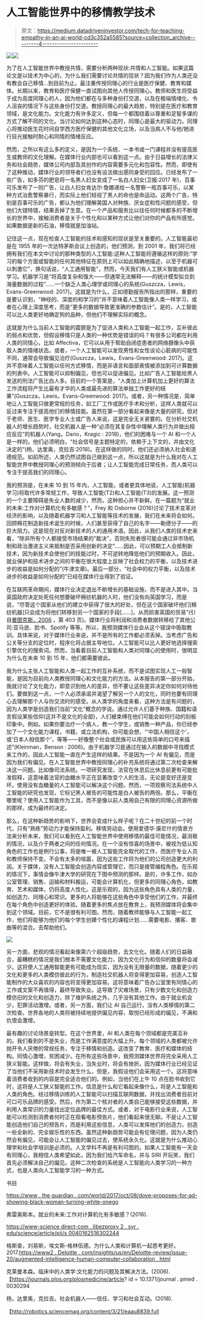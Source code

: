 # 人工智能世界中的移情教学技术

> 原文：<https://medium.datadriveninvestor.com/tech-for-teaching-empathy-in-an-ai-world-cd3c352a5585?source=collection_archive---------4----------------------->

[![](img/95089f7040f07d2bcd98237896b48a77.png)](http://www.track.datadriveninvestor.com/1B9E)![](img/c82f3189ab7042b2ae24a5b5d25ee618.png)

为了在人工智能世界中教授共情，需要分析两种现状:共情和人工智能。如果这篇论文是以技术为中心的，为什么我们需要讨论共情的现状？因为我们作为人类还没有教会自己移情…到目前为止。最注重传授同理心的行业是医疗保健、教育和媒体。长期以来，教育和医疗保健一直试图向其他人传授同理心。教师和医生将受益于成为高度同理心的人，因为他们都在与多种身份打交道，以及在极端情绪化、令人沮丧的情况下与这些身份打交道。教授同理心的最大趋势，特别是在医疗和教育领域，是文化能力。文化能力有许多定义，但每一个都围绕着以尊重和足智多谋的方式了解不同的文化。当讨论如何达到这种心态时，同理心是最大的驱动力。同理心将推动医生花时间自学西方医疗保健的其他文化立场，以及当病人不与他/她进行目光接触时耐心和同情的情绪反应。

然而，之所以有这么多的定义，是因为一个系统、一本书或一门课程并没有提高医生或教师的文化理解。在媒体行业内部也可以看到这一点。由于日益增长的法律义务和社会趋势，媒体公司内部及其创作的内容需要多元化和包容性。然而，即使有了这种推动，媒体行业的领导者们也没有设法做出感同身受的回应。已经发布了一些广告，如多芬的肥皂将一名黑人妇女变成了一名白人妇女(卫报:2017 年)，百事可乐发布了一则广告，让白人妇女肯达尔·詹娜递给一名警察一瓶百事可乐，以某种方式治愈警察暴行，而实际上他们轻视了黑人的命也是命运动。这两个广告，特别是百事可乐的广告，都认为他们理解美国人对种族、厌女症和性问题的感受，但他们大错特错，结果丢掉了生意。在一个产品和服务比以往任何时候都多的不断增长的世界中，接触消费者是关于个性化和以某种方式让他们对你的产品有所感觉。如果数据是新的石油，移情就是加油站。

记住这一点，现在检查人工智能的技术和感知的现状是至关重要的。人工智能最初是在 1955 年的一次达特茅斯会议上创造的，他们预测，到 2001 年，我们将已经拥有我们在本文中讨论的那种类型的人工智能:这种人工智能将遵循这样的原则:“学习的每个方面或智能的任何其他特征在原则上可以如此精确地描述，以至于机器可以刺激它”，换句话说，“人工通用智能”，然而，今天我们有人工狭义智能或机器学习。机器学习是“将高度复杂和强大——但通常无法解释——的统计模型拟合到海量数据的过程”……一个缺乏人类心理学或同理心的系统(Guszcza，Lewis，Evans-Greenwood: 2017)。这就是为什么，正如德勤报告所指出的那样，重要的是要认识到，“神经的、深度的和学习的”并不意味着人工智能像人类一样学习，或者在心理上深度思考，而是“更多的数据导致更准确的参数估计”。是的，人工智能可以比人类更好地确定狗的品种，但他们不理解实际的概念。

这就是为什么当前人工智能的震颤是为了促进人类和人工智能一起工作，互补彼此的弱点和优势，但假设移情只是人类的一种优势是错误的吗？有很多公司都在利用人类的同情心，比如 Affectiva，它可以从用于帮助自闭症患者的网络摄像头中获取人类的情绪状态。或者，一个人工智能可以发现男性和女性谈论心脏病的可能性不同，通常会导致偏见治疗(Guszcza，Lewis，Evans-Greenwood: 2017)。这并不意味着人工智能以任何方式移情，而是非语言和面部表情被添加到可计算数据的列表中。人工智能可以抑制偏见，但也可以促进偏见。比如广告人工智能给黑人发送的刑法广告比白人多。目前的一个答案是，“人类加上计算机加上更好的算法工作流程将产生比最有才华的人类或最先进的算法单独工作更好的结果”(Guszcza，Lewis，Evans-Greenwood: 2017)。或者，另一种情况是，简单地让人工智能只做更常规的任务，如工厂工作或医疗手术和分析，这样人类就可以反过来专注于提高他们的移情技能。虽然在第一部分看起来像是大量的研究，但对于老师、医生、医学专业人士或广告人来说，这是完全无关紧要的。在分析社交机器人的增长趋势时，社交机器人是一种“必须在其复杂性中理解人类行为并做出相应反应”的机器人(Yang，Dario，Kragic : 2018)，他们的困难与一个 AI 和一个人是一样的。他们必须明白，“社会信号是主题特定的，依赖于上下文的，并由文化决定的”(杨，达里奥，克拉吉:2018)。在这样做的同时，他们还必须纳入社会和道德规范。如前所述，人类仍然试图自己做到这一点，所以这就是为什么我对在人工智能世界中教授同理心的预测倾向于后者；让人工智能完成日常任务，而人类可以专注于提高我们的同理心。

我的预测是，在未来 10 到 15 年内，人工智能，或者更具体地说，人工智能(机器学习)将取代许多常规工作，导致人工智能(T2)和人工智能(T3)的发展。这一预测的一个主要障碍是失业人数的减少，然而，这种担心并不新鲜。在一篇题为“就业的未来:工作对计算机化有多敏感？”，Frey 和 Osborne (2016)讨论了技术变革对经济的影响，以及随着机器学习和人工智能等技术的发展，我们在未来将会如何。回顾棉花制造新技术诞生的时候，人们甚至获得了自己的名字——勒德分子——的巨大阻力。这是现在对反对新技术的人的通用术语。因此，从我们人类的技术史来看，“除非所有个人都接受市场结果的“裁决”，否则失败者很可能会通过非市场机制和政治激进主义来抵制是否采用创新的决定”……因此，可以预期工人会抵制新技术，因为新技术会使他们的技能过时，不可逆转地降低他们的预期收入。因此，就业保护和技术进步之间的平衡在很大程度上反映了社会权力的平衡，以及技术进步的收益是如何分配的”(牛津文章)。最后一部分，“社会中的权力平衡，以及技术进步的收益是如何分配的”已经在媒体行业得到了验证。

在互联网革命期间，媒体行业决定退出不断增长的基础设施，而不是进入其中。当英国政府决定处死任何想要破坏棉纺机器的人时，他们没有向英国学习，而是说，“尽管这个国家从他们的建立中获得了很大的好处，但在这个国家破坏他们[棉纺机器]只会成为将他们转移到另一个国家的手段[……]，从而损害英国的贸易”(引自[曼图克斯，2006](https://www-sciencedirect-com.libezproxy2.syr.edu/science/article/pii/S0040162516302244#bb0450) ，第 403 页)。媒体行业将利润和消费者数据转移给了其他公司:亚马逊、脸书、Spotify 等等。所以，我预测媒体行业会从这个错误中吸取教训。具体来说，对于媒体行业来说，并不是所有的工作都必须丢掉。当考虑广告和公关等分支的定位时，程序化将占据主导地位。人工智能可以比人更好地选择搜索引擎优化的搜索词。然而，当看着目前人工智能和人类对同理心的使用时，很明显为什么在未来 10 到 15 年，他们都需要彼此。

我为什么主张人工智能和人类一起工作的互补系统，而不是试图实现人工一般智能，是因为目前向人类教授同理心和文化能力的方法。从本报告的第一部分开始，我就讨论了文化能力，即意识到他人的差异，但不要让这些差异决定你如何对待他们。要做到这一点，一个人必须承诺并渴望了解另一个人的文化，同时也要有同理心去理解那个人与你交流时的感受。从人类学的角度来看，这种方法是有问题的，因为人类学是创造我们当前“文化”概念的学说。通过允许人们基于种族、国籍和语言假设某些信仰(这并不是文化的全部)，人们被束缚在他们可能会如何行动的刻板印象中。例如，如果你要治疗一个病人，教一个学生，或销售一种产品，你已经参加了一个文化能力课程，书籍，或立法机构，你可能会想，“‘中国人相信这个’，或‘日本人相信那个’，等等——好像整个社会或民族可以用这些简单的口号来描述”(Kleinman，Benson : 2006)。由于机器学习是通过在输入的数据中寻找模式来工作的，因此人工智能一直在产生这样的结果。不是因为一个 AI 有偏见，而是因为我们有偏见。在人工智能世界中教授同理心的补充系统将通过第二次检查来解决这一问题。比如像司法系统。一项研究发现，法官在休息后比休息前更有可能批准假释，这意味着法官的血糖水平正在显著改变个人的生活，无论是变好还是变坏。使用没有血糖量的人工智能可以解决这个问题。然而，一项观察司法系统中人工智能的研究也发现，它标记黑人被告的可能性是白人被告的两倍。那么，平衡在哪里呢？使用人工智能作为工具，而不是像以前人类用自己有限的同理心资源所做的那样，成为最终的决定。

那么，在这种新趋势的影响下，世界会变成什么样子呢？在二十世纪的前一个时代，只有“熟练”劳动力才能保持盈利。移情劳动会。使用爱德华·康尼什的情景方法来分析未来，我们可以看到在人工智能世界中使用移情的最佳可能情况，最消极的情况，以及介于两者之间的任何情况。在一个没有惊喜的场景中，被视为低认知角色的工作也是例行公事，将是唯一被人工智能完全取代的工作，而医疗专业人员和教师保持不变。不会有太多的喧嚣，因为这些工作将为他们的公司创造更大的利润。关于媒体，没有人工智能会创造内容或管理它，而只是接管编程角色。在乐观的情况下，事情会像牛津大学的研究在下图中预测的那样。是的，许多工作，如办公室管理、销售、运输和材料搬运，可能会计算机化，但更多的同理心角色，如教育、艺术和媒体，仍将高度人性化。这是乐观的，因为这些角色具有人类的力量，如创造力、同理心和常识。更多的人将能够在这些角色中享受他们的工作，并最终在每个角色中创造更好的体验。随着更多的焦点放在教育上，我预测媒体将会集中到这个领域。目前，它不是很有利可图。然而，随着教师能够与人工智能一起工作，他们将能够为他们的每个学生创建个性化的课程计划……需要电影、播客、歌曲等的混合。去帮助他们。

![](img/b169b43b7031d0a9da27cc98dd7f77ea.png)

另一方面，悲观的情况看起来像第六个超级趋势，去文化化。随着人们的日益融合，最糟糕的情况是我们根本不需要文化能力，因为文化行为和信仰的数量将会减少。这将使人工通用智能更有可能成为现实，因为没有无限量的数据，随着更少的文化和更多的人类模仿彼此的行为，制造社交机器人将变得更加容易，创造人工智能制作的大众喜欢的内容也将变得更加容易。这将意味着广告办公室里有同情心的工作或文案不再值得，最终导致失业。这导致了灾难场景，只有少数文化和创造力模仿旧的文化和创造力，除了维护系统之外，几乎没有其他工作。由于就业机会少，犯罪活动激增。或者，另一方面，我们让 AI 自己运行，没有人类移情的第二次检查。世界各地的人类将被持续地提供偏见内容，取悦已经形成的偏见，不满和仇恨会激增。

最有趣的讨论场景是转型。在这个世界里，AI 和人类在每个领域都是完美互补的。我们看到的不是失业，而是工作满意度的大幅上升。每个领域的人类都被允许抛开令人厌倦的常规任务，专注于移情和创造。这改变了教育、医疗和媒体的结构。同情心激增，贫困减少。在所有这些场景中，我预测媒体世界将完全采用人工狭义智能。这样做，将会有失业，当失业时，将会有挫折。因为媒体行业已经见证了当他们不采用新技术时会发生什么，但是，我假设他们会采用这一个。这将意味着消费者收到的内容是完全适合他们的。例如，当他们在上午 10 点在脸书收到它时，这将是人工狭义智能的工作。信息是什么和它看起来像什么，将是人工智能和人类的角色。经过移情训练的人工智能可以扫描互联网数据，并找出消费者目前对可口可乐品牌的感受。然后，作为第二个核对者的人类自己能够接受这些数据，并利用人类常识的力量找出定位品牌的最佳方式。或者，对于电影行业来说，人工智能可以检测到消费者何时正在观看电影预告片，他们看起来很无聊。不是让人工智能创造他们自己的预告片，而是利用这些信息，人类可以发挥他们的创造力，创造一些全新的、完全娱乐性的东西。虽然这种新趋势可能会有伦理问题，因为人类仍然会有偏见，可能会让人工智能的偏见过去，使系统永久化。这就是为什么推动心理学和社会学培训是必须的。人文学科不再是有利可图的。如果人工智能有一天会有同理心，我相信人类希望如此，因为我们给汽车命名，并与 SIRI 开玩笑，我们首先必须解决自己的偏见。这种二次检查的系统是人工智能向人类学习的一种方式，也是人类向人工智能学习的一种方式。

书目

[https://www . the guardian . com/world/2017/oct/08/dove-proposes-for-ad-showing-black-woman-turning-white-onego](https://www.theguardian.com/world/2017/oct/08/dove-apologises-for-ad-showing-black-woman-turning-into-white-onego)

弗雷奥斯本。就业的未来:工作对计算机化有多敏感？(2016).

[https://www-science direct-com . libezproxy 2 . syr . edu/science/article/pii/s 0040162516302244](https://www-sciencedirect-com.libezproxy2.syr.edu/science/article/pii/S0040162516302244)

格斯查，刘易斯，埃文斯-格林伍德。为什么人类和计算机一起思考更好。2017.[https://www2 . Deloitte . com/insights/us/en/Deloitte-review/issue-20/augmented-intelligence-human-computer-collaboration . html](https://www2.deloitte.com/insights/us/en/deloitte-review/issue-20/augmented-intelligence-human-computer-collaboration.html)

克莱曼本森。临床中的人类学:文化能力的问题及其解决方法。(2006).【https://journals.plos.org/plosmedicine/article? id = 10.1371/journal . pmed . 0030294

杨，达里奥，克拉吉。社会机器人——信任、学习和社会互动。(2018).

【http://robotics.sciencemag.org/content/3/21/eaau8839.full 
